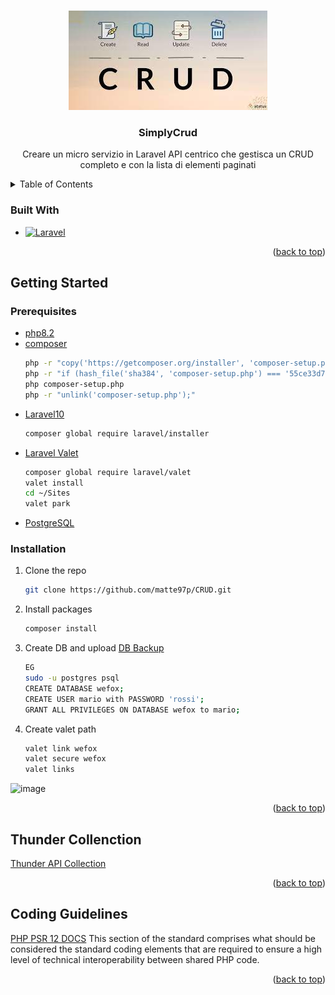 <a name="readme-top"></a>

<!-- PROJECT LOGO -->
<br />
<div align="center">
  <a href="https://github.com/matte97p/CRUD">
    <img src="storage/app/public/download.jpeg" alt="Logo">
  </a>

  <h3 align="center">SimplyCrud</h3>
  
  Creare un micro servizio in Laravel API centrico che gestisca un CRUD completo e con la lista di elementi paginati
</div>

<!-- TABLE OF CONTENTS -->
<details>
  <summary>Table of Contents</summary>
  <ol>
    <li><a href="#built-with">Built With</a></li>
    <li>
      <a href="#getting-started">Getting Started</a>
      <ul>
        <li><a href="#prerequisites">Prerequisites</a></li>
        <li><a href="#installation">Installation</a></li>
      </ul>
    </li>
    <li><a href="#thunder-collenction">Thunder Collenction</a></li>
    <li><a href="#coding-guidelines">Coding Guidelines</a></li>
  </ol>
</details>

<!-- BUILT WITH -->

### Built With

<!---   [![Angular][angular.io]][angular-url]-->
-   [![Laravel][laravel.com]][laravel-url]

<p align="right">(<a href="#readme-top">back to top</a>)</p>

<!-- GETTING STARTED -->

## Getting Started

### Prerequisites

-   [php8.2][php8.2-download]
-   [composer][composer-download]
    ```sh
    php -r "copy('https://getcomposer.org/installer', 'composer-setup.php');"
    php -r "if (hash_file('sha384', 'composer-setup.php') === '55ce33d7678c5a611085589f1f3ddf8b3c52d662cd01d4ba75c0ee0459970c2200a51f492d557530c71c15d8dba01eae') { echo 'Installer verified'; } else { echo 'Installer corrupt'; unlink('composer-setup.php'); } echo PHP_EOL;"
    php composer-setup.php
    php -r "unlink('composer-setup.php');"
    ```
-   [Laravel10][laravel10-download]
    ```sh
    composer global require laravel/installer
    ```
-   [Laravel Valet][laravel-valet-download]
    ```sh
    composer global require laravel/valet
    valet install
    cd ~/Sites
    valet park
    ```
-   [PostgreSQL][postgresql-download]

### Installation

1. Clone the repo
    ```sh
    git clone https://github.com/matte97p/CRUD.git
    ```
2. Install packages
    ```sh
    composer install
    ```
3. Create DB and upload [DB Backup][DB_DUMP]
    ```sh
    EG
    sudo -u postgres psql
    CREATE DATABASE wefox;
    CREATE USER mario with PASSWORD 'rossi';
    GRANT ALL PRIVILEGES ON DATABASE wefox to mario;
    ```
4. Create valet path
    ```sh
    valet link wefox
    valet secure wefox
    valet links
    ```
![image](https://user-images.githubusercontent.com/81815192/230135024-a4b21d89-2ec2-4a77-8308-4c755420c6aa.png)

<p align="right">(<a href="#readme-top">back to top</a>)</p>

<!-- Thunder Collenction -->

## Thunder Collenction

[Thunder API Collection][thunder]

<p align="right">(<a href="#readme-top">back to top</a>)</p>

<!-- Coding Guide Line -->

## Coding Guidelines

[PHP PSR 12 DOCS][php_psr12]
This section of the standard comprises what should be considered the standard coding elements that are required to ensure a high level of technical interoperability between shared PHP code.

<p align="right">(<a href="#readme-top">back to top</a>)</p>

<!-- MARKDOWN LINKS & IMAGES -->

[angular.io]: https://img.shields.io/badge/Angular-DD0031?style=for-the-badge&logo=angular&logoColor=white
[angular-url]: https://angular.io/
[laravel.com]: https://img.shields.io/badge/Laravel-FF2D20?style=for-the-badge&logo=laravel&logoColor=white
[laravel-url]: https://laravel.com
[php8.2-download]: https://www.php.net/downloads.php
[composer-download]: https://getcomposer.org/download/
[laravel10-download]: https://laravel.com/docs/10.x/installation
[laravel-valet-download]: https://laravel.com/docs/10.x/valet
[postgresql-download]: https://www.postgresql.org/download/
[php_psr12]: https://www.php-fig.org/psr/psr-12/
[thunder]: https://github.com/matte97p/WeFox/blob/5f2d1fa0fd21bb78daa8494d91a73b80d8ef4fa2/thunder-collection_WeFox.json
[DB_DUMP]: https://github.com/matte97p/WeFox/blob/5f2d1fa0fd21bb78daa8494d91a73b80d8ef4fa2/dump-wefox-202304032335
